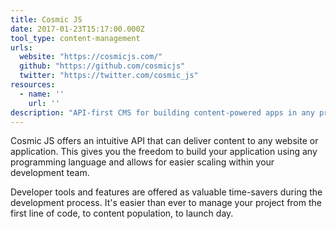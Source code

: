 ```yaml
---
title: Cosmic JS
date: 2017-01-23T15:17:00.000Z
tool_type: content-management
urls:
  website: "https://cosmicjs.com/"
  github: "https://github.com/cosmicjs"
  twitter: "https://twitter.com/cosmic_js"
resources:
  - name: ''
    url: ''
description: "API-first CMS for building content-powered apps in any programming language."
---
```

Cosmic JS offers an intuitive API that can deliver content to any website or application. This gives you the freedom to build your application using any programming language and allows for easier scaling within your development team.

Developer tools and features are offered as valuable time-savers during the development process. It's easier than ever to manage your project from the first line of code, to content population, to launch day.
